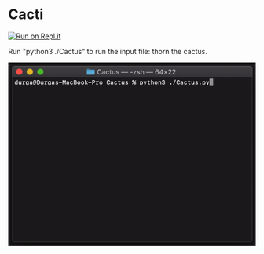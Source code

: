 # Cacti
[![Run on Repl.it](https://repl.it/badge/github/durgadarba97/Cactus)](https://repl.it/github/durgadarba97/Cactus)

Run "python3 ./Cactus" to run the input file: thorn the cactus.

![thumbnail](https://github.com/durgadarba97/Cactus/blob/master/docs/cactus2.gif)
